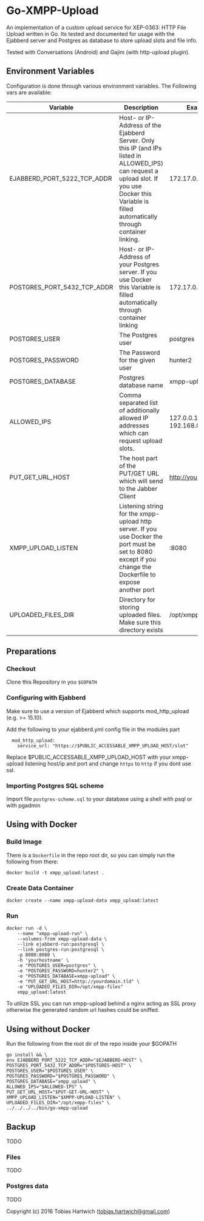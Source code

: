 # Go-XMPP-Upload

An implementation of a custom upload service for XEP-0363: HTTP File Upload written in Go. Its tested and documented for usage with the Ejabberd server and Postgres as database to store upload slots and file info.

Tested with Conversations (Android) and Gajim (with http-upload plugin).

## Environment Variables

Configuration is done through various environment variables. The Following vars are available:

| Variable                      | Description                                                                                                                                                                                               | Example                   | Required  |
|-----------------------------  |---------------------------------------------------------------------------------------------------------------------------------------------------------------------------------------------------------- |------------------------   |---------- |
| EJABBERD_PORT_5222_TCP_ADDR   | Host- or IP-Address of the Ejabberd Server. Only this IP (and IPs listed in ALLOWED_IPS)  can request a upload slot. If you use Docker this Variable is filled  automatically through container linking.  | 172.17.0.2                |     ✓     |
| POSTGRES_PORT_5432_TCP_ADDR   | Host- or IP-Address of your Postgres server. If you use Docker this Variable is filled  automatically through container linking                                                                           | 172.17.0.3                |     ✓     |
| POSTGRES_USER                 | The Postgres user                                                                                                                                                                                         | postgres                  |     ✓     |
| POSTGRES_PASSWORD             | The Password for the given user                                                                                                                                                                           | hunter2                   |     ✓     |
| POSTGRES_DATABASE             | Postgres database name                                                                                                                                                                                    | xmpp-upload               |     ✓     |
| ALLOWED_IPS                   | Comma separated list of additionally allowed IP  addresses which can request upload slots.                                                                                                                | 127.0.0.1, 192.168.0.1    |     x     |
| PUT_GET_URL_HOST              | The host part of the PUT/GET URL which will  send to the Jabber Client                                                                                                                                    | http://yourdomain.tld     |     ✓     |
| XMPP_UPLOAD_LISTEN            | Listening string for the xmpp-upload http server. If you use Docker the port must be set to 8080  except if you change the Dockerfile to expose  another port                                             | :8080                     |     x     |
| UPLOADED_FILES_DIR            | Directory for storing uploaded files. Make sure this directory exists                                                                                                                                     | /opt/xmpp_uploads         |     ✓     |


## Preparations

### Checkout

Clone this Repository in you ```$GOPATH```


### Configuring with Ejabberd

Make sure to use a version of Ejabberd which supports mod_http_upload (e.g. >= 15.10).

Add the following to your ejabberd.yml config file in the modules part

```
  mod_http_upload: 
    service_url: "https://$PUBLIC_ACCESSABLE_XMPP_UPLOAD_HOST/slot"
```

Replace $PUBLIC_ACCESSABLE_XMPP_UPLOAD_HOST with your xmpp-upload listening host/ip and port and change ```https``` to ```http``` if you dont use ssl.


### Importing Postgres SQL scheme

Import file ```postgres-scheme.sql``` to your database using a shell with psql or with pgadmin


## Using with Docker


### Build Image

There is a ```Dockerfile``` in the repo root dir, so you can simply run the following from there:

```
docker build -t xmpp_upload:latest .
```


### Create Data Container

```
docker create --name xmpp-upload-data xmpp_upload:latest
```

### Run

```
docker run -d \
    --name "xmpp-upload-run" \
    --volumes-from xmpp-upload-data \
    --link ejabberd-run:postgresql \
    --link postgres-run:postgresql \
    -p 8080:8080 \
    -h 'yourhostname' \
    -e "POSTGRES_USER=postgres" \
    -e "POSTGRES_PASSWORD=hunter2" \
    -e "POSTGRES_DATABASE=xmpp-upload" \
    -e "PUT_GET_URL_HOST=http://yourdomain.tld" \
    -e "UPLOADED_FILES_DIR=/opt/xmpp-files"
    xmpp_upload:latest
```


To utilize SSL you can run xmpp-upload behind a nginx acting as SSL proxy otherwise the generated random url hashes could be sniffed.


## Using without Docker

Run the following from the root dir of the repo inside your $GOPATH

```
go install && \
env EJABBERD_PORT_5222_TCP_ADDR="$EJABBERD-HOST" \
POSTGRES_PORT_5432_TCP_ADDR="$POSTGRES-HOST" \
POSTGRES_USER="$POSTGRES_USER" \
POSTGRES_PASSWORD="$POSTGRES_PASSWORD" \
POSTGRES_DATABASE="xmpp_upload" \
ALLOWED_IPS="$ALLOWED-IPS" \
PUT_GET_URL_HOST="$PUT-GET-URL-HOST" \
XMPP_UPLOAD_LISTEN="$XMPP-UPLOAD-LISTEN" \
UPLOADED_FILES_DIR="/opt/xmpp-files" \
../../../../bin/go-xmpp-upload
```


## Backup

TODO

### Files

TODO

### Postgres data

TODO



Copyright (c) 2016 Tobias Hartwich (tobias.hartwich@gmail.com)

